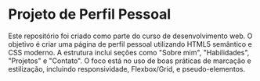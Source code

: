 # Projeto de Perfil Pessoal

Este repositório foi criado como parte do curso de desenvolvimento web. O objetivo é criar uma página de perfil pessoal utilizando HTML5 semântico e CSS moderno. A estrutura inclui seções como "Sobre mim", "Habilidades", "Projetos" e "Contato". O foco está no uso de boas práticas de marcação e estilização, incluindo responsividade, Flexbox/Grid, e pseudo-elementos.
